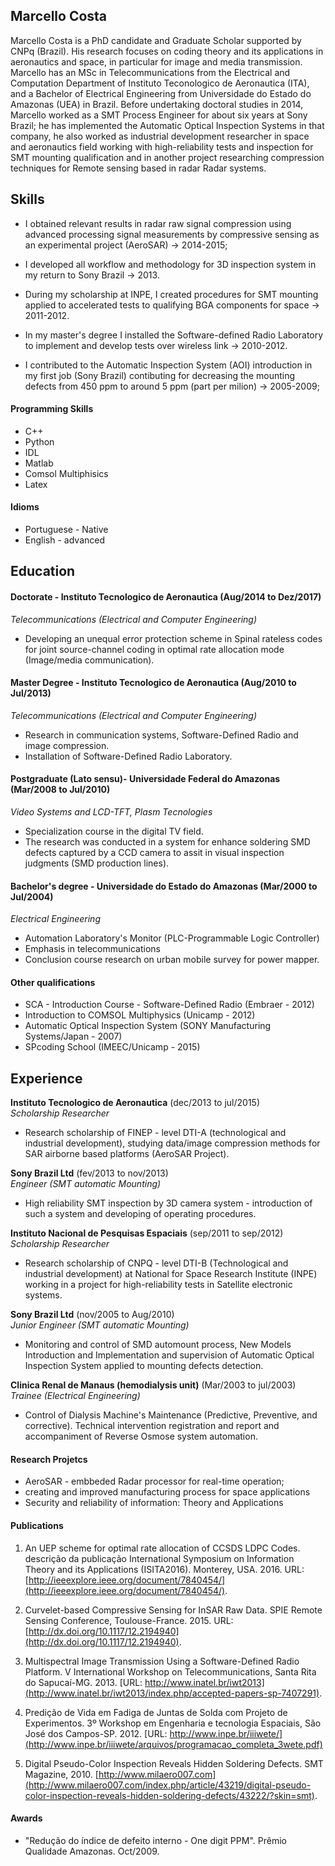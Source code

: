 ## Marcello Costa

Marcello Costa is a PhD candidate and  Graduate Scholar supported by CNPq (Brazil). His research focuses on coding theory and its applications in aeronautics and space, in particular for image and media transmission. Marcello has an MSc in Telecommunications from the Electrical and Computation Department of Instituto Teconologico de Aeronautica (ITA), and a Bachelor of Electrical Engineering from Universidade do Estado do Amazonas (UEA) in Brazil. Before undertaking doctoral studies in 2014, Marcello worked as a SMT Process Engineer for about six years at Sony Brazil; he has implemented the Automatic Optical Inspection Systems in that company, he also worked as industrial development researcher in space and aeronautics field working with high-reliability tests and inspection for SMT mounting qualification and in another project researching compression techniques for Remote sensing based in radar Radar systems.

## Skills

- I obtained relevant results in radar raw signal compression using advanced processing signal measurements by compressive sensing as an experimental project (AeroSAR) -> 2014-2015;

- I developed all workflow and methodology for 3D inspection system in my return to Sony Brazil -> 2013.

- During my scholarship at INPE, I created procedures for SMT mounting applied to accelerated tests to qualifying BGA components for space -> 2011-2012.

- In my master's degree I installed the Software-defined Radio Laboratory to implement and develop tests over wireless link -> 2010-2012. 

- I contributed to the Automatic Inspection System (AOI) introduction in my first job (Sony Brazil) contibuting for decreasing the mounting defects from 450 ppm to around 5 ppm (part per milion) -> 2005-2009;

#### Programming Skills

- C++
- Python
- IDL
- Matlab
- Comsol Multiphisics
- Latex

#### Idioms

- Portuguese - Native
- English - advanced


## Education

#### Doctorate - Instituto Tecnologico de Aeronautica (Aug/2014 to Dez/2017)
*Telecommunications (Electrical and Computer Engineering)*

- Developing an unequal error protection scheme in Spinal rateless codes for joint source-channel coding in optimal rate allocation mode (Image/media communication).


#### Master Degree - Instituto Tecnologico de Aeronautica (Aug/2010 to Jul/2013)
*Telecommunications (Electrical and Computer Engineering)*

- Research in communication systems, Software-Defined Radio and image compression.
- Installation of Software-Defined Radio Laboratory.

#### Postgraduate (Lato sensu)- Universidade Federal do Amazonas (Mar/2008 to Jul/2010)
*Video Systems and LCD-TFT, Plasm Tecnologies*

- Specialization course in the digital TV field.
- The research was conducted in a system for enhance soldering SMD defects captured by a CCD camera to assit in visual inspection judgments (SMD production lines).

#### Bachelor's degree - Universidade do Estado do Amazonas (Mar/2000 to Jul/2004)
*Electrical Engineering*

- Automation Laboratory's Monitor (PLC-Programmable Logic Controller)
- Emphasis in telecommunications
- Conclusion course research on urban mobile survey for power mapper.


#### Other qualifications

- SCA - Introduction Course - Software-Defined Radio (Embraer - 2012)
- Introduction to COMSOL Multiphysics (Unicamp - 2012)
- Automatic Optical Inspection System (SONY Manufacturing Systems/Japan - 2007)
- SPcoding School (IMEEC/Unicamp - 2015)


## Experience

**Instituto Tecnologico de Aeronautica** (dec/2013 to jul/2015)    
*Scholarship Researcher*  
- Research scholarship of FINEP - level DTI-A (technological and industrial development), studying data/image compression methods for SAR airborne based platforms (AeroSAR Project).

**Sony Brazil Ltd** (fev/2013 to nov/2013)   
*Engineer (SMT automatic Mounting)*  
- High reliability SMT inspection by 3D camera system - introduction of such a system and developing of operating procedures.

**Instituto Nacional de Pesquisas Espaciais** (sep/2011 to sep/2012)   
*Scholarship Researcher*  
- Research scholarship of CNPQ - level DTI-B (Technological and industrial development) at National for Space Research Institute (INPE) working in a project for high-reliability tests in Satellite electronic systems.

**Sony Brazil Ltd** (nov/2005 to Aug/2010)   
*Junior Engineer (SMT automatic Mounting)*  
- Monitoring and control of SMD automount process, New Models Introduction and Implementation and supervision of Automatic Optical Inspection System applied to mounting defects detection.

**Clinica Renal de Manaus (hemodialysis unit)** (Mar/2003 to jul/2003)   
*Trainee (Electrical Engineering)*
- Control of Dialysis Machine's Maintenance (Predictive, Preventive, and corrective). Technical intervention registration and report and accompaniment of Reverse Osmose system automation.

#### Research Projetcs
- AeroSAR - embbeded Radar processor for real-time operation;
- creating and improved manufacturing process for space applications
- Security and reliability of information: Theory and Applications


#### Publications

1. An UEP scheme for optimal rate allocation of CCSDS LDPC Codes.  descrição da publicação International Symposium on Information Theory and its Applications (ISITA2016). Monterey, USA. 2016. URL: [http://ieeexplore.ieee.org/document/7840454/](http://ieeexplore.ieee.org/document/7840454/).

2. Curvelet-based Compressive Sensing for InSAR Raw Data. SPIE Remote Sensing Conference, Toulouse-France. 2015. URL: [http://dx.doi.org/10.1117/12.2194940](http://dx.doi.org/10.1117/12.2194940).

3. Multispectral Image Transmission Using a Software-Defined Radio Platform. V International Workshop on Telecommunications, Santa Rita do Sapucaí-MG. 2013. [URL: http://www.inatel.br/iwt2013](http://www.inatel.br/iwt2013/index.php/accepted-papers-sp-7407291).

4. Predição de Vida em Fadiga de Juntas de Solda com Projeto de Experimentos. 3º Workshop em Engenharia e tecnologia Espaciais, São José dos Campos-SP. 2012. [URL: http://www.inpe.br/iiiwete/](http://www.inpe.br/iiiwete/arquivos/programacao_completa_3wete.pdf)

5. Digital Pseudo-Color Inspection Reveals Hidden Soldering Defects. SMT Magazine, 2010. [http://www.milaero007.com](http://www.milaero007.com/index.php/article/43219/digital-pseudo-color-inspection-reveals-hidden-soldering-defects/43222/?skin=smt).



#### Awards
- "Redução do índice de defeito interno - One digit PPM". Prêmio Qualidade Amazonas. Oct/2009.
